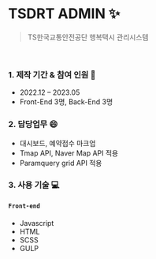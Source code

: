 # TSDRT ADMIN ✨
>TS한국교통안전공단 행복택시 관리시스템

<img src="https://jeonyk.github.io/images/project1-1.jpg" alt="">
<img src="https://jeonyk.github.io/images/project1-2.jpg" alt="">
<!-- <p align="center"><a href="https://jeonyk.github.io" target="_blank" rel="noopener noreferrer"><img src="./image/intro.png" alt=""></a></p> -->

<!-- <p align="center"><strong>desc</strong></p> -->

<!-- [![All Contributors](https://img.shields.io/badge/all_contributors-4-orange.svg?style=flat-square)](#contributors) -->

### 1. 제작 기간 & 참여 인원 📖
- 2022.12 – 2023.05
- Front-End 3명, Back-End 3명

### 2. 담당업무 😄
- 대시보드, 예약접수 마크업
- Tmap API, Naver Map API 적용
- Paramquery grid API 적용

### 3. 사용 기술 💻
#### `Front-end`
  - Javascript
  - HTML
  - SCSS
  - GULP
<!-- desc.
desc [desc](https://jeonyk.github.io) desc.

```
# issue example - adding contents
title : 
contents : 
```

```
# issue example - fixing the wrong info
title : 
contents : 
``` -->



<!-- ## TITLE ✨💻🚇📖😄 -->

<!-- desc ([desc](https://jeonyk.github.io) desc.): -->
<!-- ALL-CONTRIBUTORS-LIST:START - Do not remove or modify this section -->
<!-- prettier-ignore-start -->
<!-- markdownlint-disable -->
<!-- <table>
  <tr>
    <td align="center"><a href="https://jeonyk.github.io"><img src="https://avatars2.githubusercontent.com/u/3272748?v=4" width="100px;" alt=""/><br /><sub><b>Jeonyk</b></sub></a><br /><a href="https://github.com" title="Code"></a> <a href="https://github.com/" title="Documentation"></a> <a href="#infra" title=""></a></td>
  </tr>
</table> -->

<!-- markdownlint-enable -->
<!-- prettier-ignore-end -->
<!-- ALL-CONTRIBUTORS-LIST:END -->

<!-- This project desc! -->
